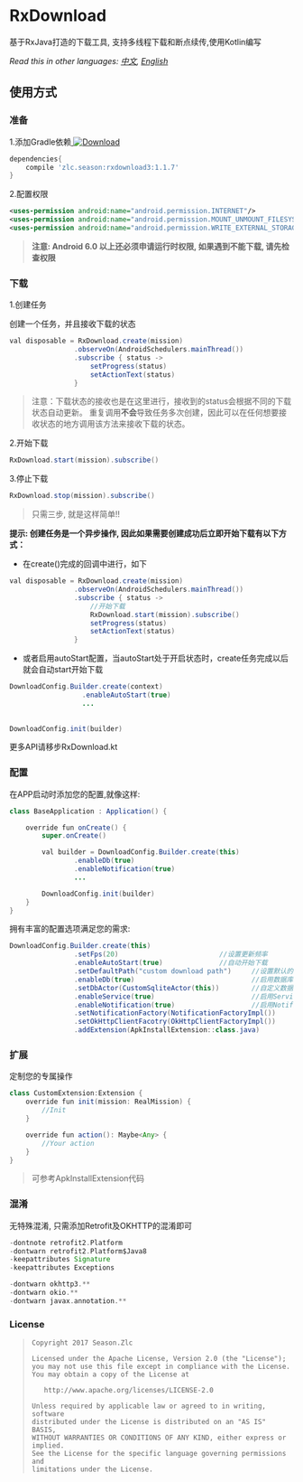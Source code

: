 # RxDownload

基于RxJava打造的下载工具, 支持多线程下载和断点续传,使用Kotlin编写

*Read this in other languages: [中文](README.ch.md), [English](README.md)* 

## 使用方式

### 准备

1.添加Gradle依赖[ ![Download](https://api.bintray.com/packages/ssseasonnn/android/RxDownload3/images/download.svg) ](https://bintray.com/ssseasonnn/android/RxDownload3/_latestVersion)

```groovy
dependencies{
    compile 'zlc.season:rxdownload3:1.1.7'
}
```

2.配置权限

```xml
<uses-permission android:name="android.permission.INTERNET"/>
<uses-permission android:name="android.permission.MOUNT_UNMOUNT_FILESYSTEMS"/>
<uses-permission android:name="android.permission.WRITE_EXTERNAL_STORAGE"/>
```

> **注意: Android 6.0 以上还必须申请运行时权限, 如果遇到不能下载, 请先检查权限**

### 下载

1.创建任务

创建一个任务，并且接收下载的状态

```java
val disposable = RxDownload.create(mission)
                .observeOn(AndroidSchedulers.mainThread())
                .subscribe { status ->
                    setProgress(status)
                    setActionText(status)
                }
```

> 注意：下载状态的接收也是在这里进行，接收到的status会根据不同的下载状态自动更新。
> 重复调用**不会**导致任务多次创建，因此可以在任何想要接收状态的地方调用该方法来接收下载的状态。

2.开始下载

```java
RxDownload.start(mission).subscribe()
```

3.停止下载

```java
RxDownload.stop(mission).subscribe()
```

> 只需三步, 就是这样简单!!

**提示: 创建任务是一个异步操作, 因此如果需要创建成功后立即开始下载有以下方式：**

- 在create()完成的回调中进行，如下

```Java
val disposable = RxDownload.create(mission)
                .observeOn(AndroidSchedulers.mainThread())
                .subscribe { status ->
                    //开始下载
                    RxDownload.start(mission).subscribe()
                    setProgress(status)
                    setActionText(status)
                }
```

- 或者启用autoStart配置，当autoStart处于开启状态时，create任务完成以后就会自动start开始下载

```java
DownloadConfig.Builder.create(context)
                  .enableAutoStart(true)
                  ...
                  
                  
DownloadConfig.init(builder)
```

更多API请移步RxDownload.kt

### 配置

在APP启动时添加您的配置,就像这样:

```java
class BaseApplication : Application() {

    override fun onCreate() {
        super.onCreate()

        val builder = DownloadConfig.Builder.create(this)
                .enableDb(true)
                .enableNotification(true)
				...

        DownloadConfig.init(builder)
    }
}
```

拥有丰富的配置选项满足您的需求:

```java
DownloadConfig.Builder.create(this)
                .setFps(20)                         //设置更新频率
                .enableAutoStart(true)              //自动开始下载
                .setDefaultPath("custom download path")     //设置默认的下载地址
                .enableDb(true)                             //启用数据库
                .setDbActor(CustomSqliteActor(this))        //自定义数据库
                .enableService(true)                        //启用Service
                .enableNotification(true)                   //启用Notification
                .setNotificationFactory(NotificationFactoryImpl()) 	    //自定义通知
                .setOkHttpClientFacotry(OkHttpClientFactoryImpl()) 	    //自定义OKHTTP
                .addExtension(ApkInstallExtension::class.java)          //添加扩展
```

### 扩展

定制您的专属操作

```java
class CustomExtension:Extension {
    override fun init(mission: RealMission) {
        //Init
    }

    override fun action(): Maybe<Any> {
        //Your action
    }
}
```

> 可参考ApkInstallExtension代码

### 混淆

无特殊混淆, 只需添加Retrofit及OKHTTP的混淆即可

```groovy
-dontnote retrofit2.Platform
-dontwarn retrofit2.Platform$Java8
-keepattributes Signature
-keepattributes Exceptions

-dontwarn okhttp3.**
-dontwarn okio.**
-dontwarn javax.annotation.**
```

### License

> ```
> Copyright 2017 Season.Zlc
>
> Licensed under the Apache License, Version 2.0 (the "License");
> you may not use this file except in compliance with the License.
> You may obtain a copy of the License at
>
>    http://www.apache.org/licenses/LICENSE-2.0
>
> Unless required by applicable law or agreed to in writing, software
> distributed under the License is distributed on an "AS IS" BASIS,
> WITHOUT WARRANTIES OR CONDITIONS OF ANY KIND, either express or implied.
> See the License for the specific language governing permissions and
> limitations under the License.
> ```